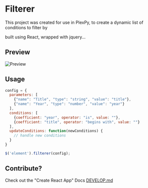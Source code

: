 # Filterer

This project was created for use in PlexPy, to create a dynamic list of conditions to filter by

built using React, wrapped with jquery... 

## Preview

![Preview](http://i.imgur.com/0AdMapj.jpg)

## Usage

```javascript
config = {
  parameters: [
    {"name": "Title", "type": "string", "value": "title"},
    {"name": "Year", "type": "number", "value": "year"}
  ],
  conditions: [
    {coefficient: "year", operator: "is", value: ""},
    {coefficient: "title", operator: "begins with", value: ""}
  ],
  updateConditions: function(newConditions) {
    // handle new conditions
  }
}

$('element').filterer(config);
```


## Contribute?

Check out the "Create React App" Docs [DEVELOP.md](https://github.com/wcomartin/filterer/blob/master/DEVELOP.md)
